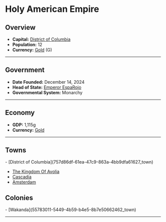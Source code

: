 <!--UNDEDITED FILE, remove this entire line if this file has been edited!-->
# <!--NAME-->Holy American Empire<!--NAME-->

## Overview

- **Capital:** <!--CAPITAL_LINK-->[District of Columbia](757d86df-61ea-47c9-863a-4bb9dfa61627_town)<!--CAPITAL_LINK-->
- **Population:** <!--POPULATION-->12<!--POPULATION-->
- **Currency:** <!--CURRENCY_LINK-->[Gold](Gold_currency)<!--CURRENCY_LINK--> (<!--CURRENCY_ABV-->G<!--CURRENCY_ABV-->)

---

## Government

- **Date Founded:** <!--FOUNDED-->December 14, 2024<!--FOUNDED-->
- **Head of State:** <!--LEADER_TITLE_LINK-->[Emperor EspaRojo](EspaRojo_user)<!--LEADER_TITLE_LINK-->
- **Governmental System:** <!--GOVERNMENT-->Monarchy<!--GOVERNMENT-->

---

## Economy

- **GDP:** <!--GDP-->1,115g<!--GDP-->
- **Currency:** <!--CURRENCY_LINK-->[Gold](Gold_currency)<!--CURRENCY_LINK-->

---

## Towns

<!--TOWNS-->- [District of Columbia](757d86df-61ea-47c9-863a-4bb9dfa61627_town)
- [The Kingdom Of Avolia](12daf07b-508c-4b78-999f-b68a7377559b_town)
- [Cascadia](a2ccc2ce-a59b-438f-bb76-71e69b7e5c64_town)
- [Amsterdam](9f8dff2c-8b21-4cdb-8485-1af13117c4c4_town)<!--TOWNS-->

## Colonies

<!--COLONIES-->- [Wakanda](55783011-5449-4b59-b4e5-8b7e50662462_town)<!--COLONIES-->

---